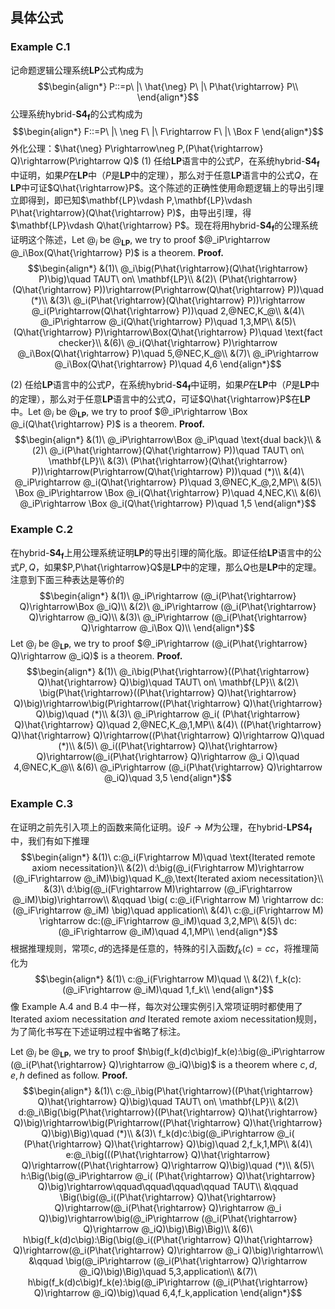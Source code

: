 

## 具体公式

### Example C.1
记命题逻辑公理系统$\mathbf{LP}$公式构成为
$$\begin{align*}
    P::=p\ |\ \hat{\neg} P\ |\ P\hat{\rightarrow} P\\
\end{align*}$$
公理系统$\text{hybrid-}\mathbf{S4_f}$的公式构成为
$$\begin{align*}
    F::=P\ |\ \neg F\ |\ F\rightarrow F\ |\ \Box F
\end{align*}$$
外化公理：$\hat{\neg} P\rightarrow\neg P,(P\hat{\rightarrow} Q)\rightarrow(P\rightarrow Q)$
$(1)$ 任给$\mathbf{LP}$语言中的公式$P$，在系统$\text{hybrid-}\mathbf{S4_f}$中证明，如果$P$在$\mathbf{LP}$中（$P$是$\mathbf{LP}$中的定理），那么对于任意$\mathbf{LP}$语言中的公式$Q$，在$\mathbf{LP}$中可证$Q\hat{\rightarrow}P$。这个陈述的正确性使用命题逻辑上的导出引理立即得到，即已知$\mathbf{LP}\vdash P,\mathbf{LP}\vdash P\hat{\rightarrow}(Q\hat{\rightarrow} P)$，由导出引理，得$\mathbf{LP}\vdash Q\hat{\rightarrow} P$。现在将用$\text{hybrid-}\mathbf{S4_f}$的公理系统证明这个陈述，Let $@_i$ be $@_\mathbf{LP}$, we try to proof $@_iP\rightarrow @_i\Box(Q\hat{\rightarrow} P)$ is a theorem.
**Proof.**
$$\begin{align*}
    &(1)\ @_i\big(P\hat{\rightarrow}(Q\hat{\rightarrow} P)\big)\quad TAUT\ on\ \mathbf{LP}\\
    &(2)\ (P\hat{\rightarrow}(Q\hat{\rightarrow} P))\rightarrow(P\rightarrow(Q\hat{\rightarrow} P))\quad (*)\\
    &(3)\ @_i(P\hat{\rightarrow}(Q\hat{\rightarrow} P))\rightarrow @_i(P\rightarrow(Q\hat{\rightarrow} P))\quad 2,@NEC,K_@\\
    &(4)\ @_iP\rightarrow @_i(Q\hat{\rightarrow} P)\quad 1,3,MP\\
    &(5)\ (Q\hat{\rightarrow} P)\rightarrow\Box(Q\hat{\rightarrow} P)\quad \text{fact checker}\\
    &(6)\ @_i(Q\hat{\rightarrow} P)\rightarrow @_i\Box(Q\hat{\rightarrow} P)\quad 5,@NEC,K_@\\
    &(7)\ @_iP\rightarrow @_i\Box(Q\hat{\rightarrow} P)\quad 4,6
\end{align*}$$

$(2)$ 任给$\mathbf{LP}$语言中的公式$P$，在系统$\text{hybrid-}\mathbf{S4_f}$中证明，如果$P$在$\mathbf{LP}$中（$P$是$\mathbf{LP}$中的定理），那么对于任意$\mathbf{LP}$语言中的公式$Q$，可证$Q\hat{\rightarrow}P$在$\mathbf{LP}$中。Let $@_i$ be $@_\mathbf{LP}$, we try to proof $@_iP\rightarrow \Box @_i(Q\hat{\rightarrow} P)$ is a theorem.
**Proof.**
$$\begin{align*}
    &(1)\ @_iP\rightarrow\Box @_iP\quad \text{dual back}\\
    &(2)\ @_i(P\hat{\rightarrow}(Q\hat{\rightarrow} P))\quad TAUT\ on\ \mathbf{LP}\\
    &(3)\ (P\hat{\rightarrow}(Q\hat{\rightarrow} P))\rightarrow(P\rightarrow(Q\hat{\rightarrow} P))\quad (*)\\
    &(4)\ @_iP\rightarrow @_i(Q\hat{\rightarrow} P)\quad 3,@NEC,K_@,2,MP\\
    &(5)\ \Box @_iP\rightarrow \Box @_i(Q\hat{\rightarrow} P)\quad 4,NEC,K\\
    &(6)\ @_iP\rightarrow \Box @_i(Q\hat{\rightarrow} P)\quad 1,5
\end{align*}$$

<!-- 借助具体公式进一步分析内部可证和外部可证。第一个例子可证是指$\mathbf{LP}$中的可证，。我们不严格的称为内部可证和外部可证的区别。

两个证明都是从$\mathbf{LP}$的公理$P\hat{\rightarrow}(Q\hat{\rightarrow} P)$通过外化定理，得到$\text{hybrid-}\mathbf{S4_f}$上的定理$P\rightarrow(Q\hat{\rightarrow} P)$。

混合算子能够做到，在一个公理系统中推理另一个公理系统的定理。就是需要内化和外化公理。混合算子相当于一个标签，标明了当前推理所在的公理系统

证明的思路是将$\mathbf{LP}$中的定理外化到$\text{hybrid-}\mathbf{S4_f}$中，然后利用$\text{hybrid-}\mathbf{S4_f}$中的公理和规则给出证明再用混合算子$@_\mathbf{LP}$内化到$\mathbf{LP}$中。 -->

### Example C.2
在$\text{hybrid-}\mathbf{S4_f}$上用公理系统证明$\mathbf{LP}$的导出引理的简化版。即证任给$\mathbf{LP}$语言中的公式$P,Q$，如果$P,P\hat{\rightarrow}Q$是$\mathbf{LP}$中的定理，那么$Q$也是$\mathbf{LP}$中的定理。注意到下面三种表达是等价的
$$\begin{align*}
    &(1)\ @_iP\rightarrow (@_i(P\hat{\rightarrow} Q)\rightarrow\Box @_iQ)\\
    &(2)\ @_iP\rightarrow (@_i(P\hat{\rightarrow} Q)\rightarrow @_iQ)\\
    &(3)\ @_iP\rightarrow (@_i(P\hat{\rightarrow} Q)\rightarrow @_i\Box Q)\\
\end{align*}$$
Let $@_i$ be $@_\mathbf{LP}$, we try to proof $@_iP\rightarrow (@_i(P\hat{\rightarrow} Q)\rightarrow @_iQ)$ is a theorem.
**Proof.**
$$\begin{align*}
    &(1)\ @_i\big(P\hat{\rightarrow}((P\hat{\rightarrow} Q)\hat{\rightarrow} Q)\big)\quad TAUT\ on\ \mathbf{LP}\\
    &(2)\ \big(P\hat{\rightarrow}((P\hat{\rightarrow} Q)\hat{\rightarrow} Q)\big)\rightarrow\big(P\rightarrow((P\hat{\rightarrow} Q)\hat{\rightarrow} Q)\big)\quad (*)\\
    &(3)\ @_iP\rightarrow @_i( (P\hat{\rightarrow} Q)\hat{\rightarrow} Q)\quad 2,@NEC,K_@,1,MP\\
    &(4)\ ((P\hat{\rightarrow} Q)\hat{\rightarrow} Q)\rightarrow((P\hat{\rightarrow} Q)\rightarrow Q)\quad (*)\\
    &(5)\ @_i((P\hat{\rightarrow} Q)\hat{\rightarrow} Q)\rightarrow(@_i(P\hat{\rightarrow} Q)\rightarrow @_i Q)\quad 4,@NEC,K_@\\
    &(6)\ @_iP\rightarrow (@_i(P\hat{\rightarrow} Q)\rightarrow @_iQ)\quad 3,5
\end{align*}$$
<!-- 由于有NEC规则，没有演绎定理。进一步可以通过演绎定理，证明完整的导出引理，不过我们不再补充这些繁琐的细节，而是考虑如何在我们的语言中给出这个证明过程，也就是给出一个具体的闭项证明了导出引理，作为内化定理的一个例子。 -->
### Example C.3
在证明之前先引入项上的函数来简化证明。设$F\rightarrow M$为公理，在$\text{hybrid-}\mathbf{LPS4_f}$中，我们有如下推理
$$\begin{align*}
    &(1)\ c:@_i(F\rightarrow M)\quad \text{Iterated remote axiom necessitation}\\
    &(2)\ d:\big(@_i(F\rightarrow M)\rightarrow (@_iF\rightarrow @_iM)\big)\quad K_@,\text{Iterated axiom necessitation}\\
    &(3)\ d:\big(@_i(F\rightarrow M)\rightarrow (@_iF\rightarrow @_iM)\big)\rightarrow\\
    &\qquad \big(   c:@_i(F\rightarrow M)  \rightarrow dc:(@_iF\rightarrow @_iM)  \big)\quad application\\
    &(4)\ c:@_i(F\rightarrow M)  \rightarrow dc:(@_iF\rightarrow @_iM)\quad 3,2,MP\\
    &(5)\ dc:(@_iF\rightarrow @_iM)\quad 4,1,MP\\
\end{align*}$$
根据推理规则，常项$c,d$的选择是任意的，特殊的引入函数$f_k(c)=cc$，将推理简化为
$$\begin{align*}
    &(1)\ c:@_i(F\rightarrow M)\quad \\
    &(2)\ f_k(c):(@_iF\rightarrow @_iM)\quad 1,f_k\\
\end{align*}$$
像 Example A.4 and B.4 中一样，每次对公理实例引入常项证明时都使用了$\text{Iterated axiom necessitation}\ and\ \text{Iterated remote axiom necessitation}$规则，为了简化书写在下述证明过程中省略了标注。

Let $@_i$ be $@_\mathbf{LP}$, we try to proof $h\big(f_k(d)c\big)f_k(e):\big(@_iP\rightarrow (@_i(P\hat{\rightarrow} Q)\rightarrow @_iQ)\big)$ is a theorem where $c,d,e,h$ defined as follow.
**Proof.** 
$$\begin{align*}
    &(1)\ c:@_i\big(P\hat{\rightarrow}((P\hat{\rightarrow} Q)\hat{\rightarrow} Q)\big)\quad TAUT\ on\ \mathbf{LP}\\
    &(2)\ d:@_i\Big(\big(P\hat{\rightarrow}((P\hat{\rightarrow} Q)\hat{\rightarrow} Q)\big)\rightarrow\big(P\rightarrow((P\hat{\rightarrow} Q)\hat{\rightarrow} Q)\big)\Big)\quad (*)\\
    &(3)\ f_k(d)c:\big(@_iP\rightarrow @_i( (P\hat{\rightarrow} Q)\hat{\rightarrow} Q)\big)\quad 2,f_k,1,MP\\
    &(4)\ e:@_i\big(((P\hat{\rightarrow} Q)\hat{\rightarrow} Q)\rightarrow((P\hat{\rightarrow} Q)\rightarrow Q)\big)\quad (*)\\
    &(5)\ h:\Big(\big(@_iP\rightarrow @_i( (P\hat{\rightarrow} Q)\hat{\rightarrow} Q)\big)\rightarrow\qquad\qquad\qquad\qquad TAUT\\
    &\qquad \Big(\big(@_i((P\hat{\rightarrow} Q)\hat{\rightarrow} Q)\rightarrow(@_i(P\hat{\rightarrow} Q)\rightarrow @_i Q)\big)\rightarrow\big(@_iP\rightarrow (@_i(P\hat{\rightarrow} Q)\rightarrow @_iQ)\big)\Big)\Big)\\
    &(6)\ h\big(f_k(d)c\big):\Big(\big(@_i((P\hat{\rightarrow} Q)\hat{\rightarrow} Q)\rightarrow(@_i(P\hat{\rightarrow} Q)\rightarrow @_i Q)\big)\rightarrow\\
    &\qquad \big(@_iP\rightarrow (@_i(P\hat{\rightarrow} Q)\rightarrow @_iQ)\big)\Big)\quad 5,3,application\\
    &(7)\ h\big(f_k(d)c\big)f_k(e):\big(@_iP\rightarrow (@_i(P\hat{\rightarrow} Q)\rightarrow @_iQ)\big)\quad 6,4,f_k,application
\end{align*}$$
